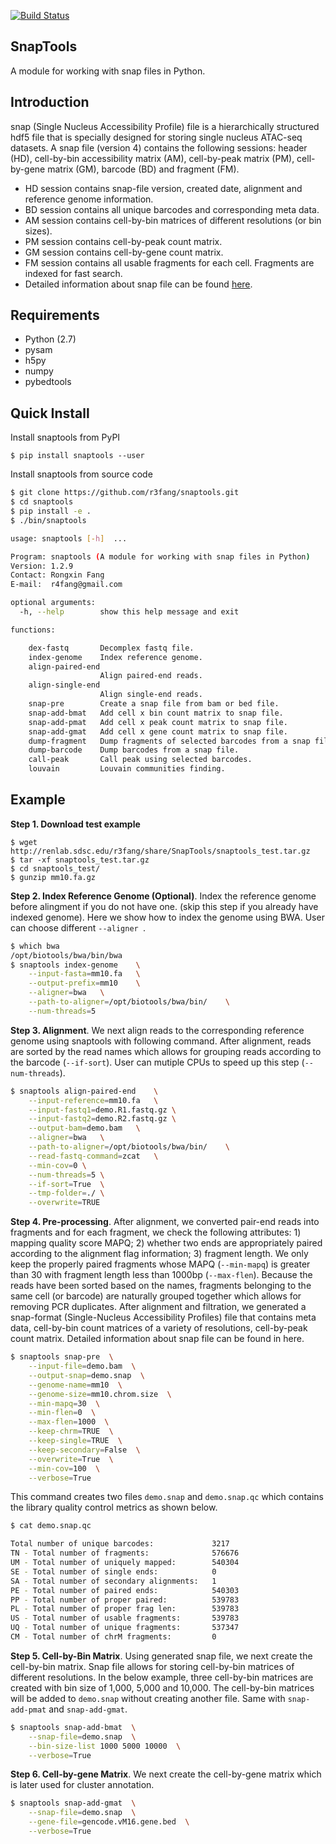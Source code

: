 [![Build Status](https://travis-ci.org/r3fang/SnapTools.svg?branch=master)](https://travis-ci.org/r3fang/SnapTools)

## SnapTools
A module for working with snap files in Python.

## Introduction
snap (Single Nucleus Accessibility Profile) file is a hierarchically structured hdf5 file that is specially designed for storing single nucleus ATAC-seq datasets. A snap file (version 4) contains the following sessions: header (HD), cell-by-bin accessibility matrix (AM), cell-by-peak matrix (PM), cell-by-gene matrix (GM), barcode (BD) and fragment (FM). 

* HD session contains snap-file version, created date, alignment and reference genome information. 
* BD session contains all unique barcodes and corresponding meta data. 
* AM session contains cell-by-bin matrices of different resolutions (or bin sizes). 
* PM session contains cell-by-peak count matrix. 
* GM session contains cell-by-gene count matrix. 
* FM session contains all usable fragments for each cell. Fragments are indexed for fast search. 
* Detailed information about snap file can be found [here](https://github.com/r3fang/SnapTools/blob/master/docs/snap_format.docx).

## Requirements 
* Python (2.7)
* pysam
* h5py
* numpy
* pybedtools

## Quick Install 
Install snaptools from PyPI

```
$ pip install snaptools --user
```

Install snaptools from source code

```bash
$ git clone https://github.com/r3fang/snaptools.git
$ cd snaptools
$ pip install -e .
$ ./bin/snaptools

usage: snaptools [-h]  ...

Program: snaptools (A module for working with snap files in Python)
Version: 1.2.9
Contact: Rongxin Fang
E-mail:  r4fang@gmail.com

optional arguments:
  -h, --help        show this help message and exit

functions:

    dex-fastq       Decomplex fastq file.
    index-genome    Index reference genome.
    align-paired-end
                    Align paired-end reads.
    align-single-end
                    Align single-end reads.
    snap-pre        Create a snap file from bam or bed file.
    snap-add-bmat   Add cell x bin count matrix to snap file.
    snap-add-pmat   Add cell x peak count matrix to snap file.
    snap-add-gmat   Add cell x gene count matrix to snap file.
    dump-fragment   Dump fragments of selected barcodes from a snap file.
    dump-barcode    Dump barcodes from a snap file.
    call-peak       Call peak using selected barcodes.
    louvain         Louvain communities finding.
```

## Example

**Step 1. Download test example**

```
$ wget http://renlab.sdsc.edu/r3fang/share/SnapTools/snaptools_test.tar.gz
$ tar -xf snaptools_test.tar.gz
$ cd snaptools_test/
$ gunzip mm10.fa.gz
```

**Step 2. Index Reference Genome (Optional)**. 
Index the reference genome before alingment if you do not have one. (skip this step if you already have indexed genome). Here we show how to index the genome using BWA. User can choose different `--aligner `. 

```bash
$ which bwa
/opt/biotools/bwa/bin/bwa
$ snaptools index-genome	\
	--input-fasta=mm10.fa	\
	--output-prefix=mm10	\
    --aligner=bwa	\
	--path-to-aligner=/opt/biotools/bwa/bin/	\
	--num-threads=5
```

**Step 3. Alignment**. 
We next align reads to the corresponding reference genome using snaptools with following command. After alignment, reads are sorted by the read names which allows for grouping reads according to the barcode (`--if-sort`). User can mutiple CPUs to speed up this step (`--num-threads`).

```bash
$ snaptools align-paired-end	\
	--input-reference=mm10.fa	\
	--input-fastq1=demo.R1.fastq.gz	\
	--input-fastq2=demo.R2.fastq.gz	\
	--output-bam=demo.bam	\
	--aligner=bwa	\
	--path-to-aligner=/opt/biotools/bwa/bin/	\
	--read-fastq-command=zcat	\
	--min-cov=0	\
	--num-threads=5	\
	--if-sort=True	\
	--tmp-folder=./	\
	--overwrite=TRUE                     
```

**Step 4. Pre-processing**. 
After alignment, we converted pair-end reads into fragments and for each fragment, we check the following attributes: 1) mapping quality score MAPQ; 2) whether two ends are appropriately paired according to the alignment flag information; 3) fragment length. We only keep the properly paired fragments whose MAPQ (`--min-mapq`) is greater than 30 with fragment length less than 1000bp (`--max-flen`). Because the reads have been sorted based on the names, fragments belonging to the same cell (or barcode) are naturally grouped together which allows for removing PCR duplicates. After alignment and filtration, we generated a snap-format (Single-Nucleus Accessibility Profiles) file that contains meta data, cell-by-bin count matrices of a variety of resolutions, cell-by-peak count matrix. Detailed information about snap file can be found in here. 

```bash
$ snaptools snap-pre  \
	--input-file=demo.bam  \
	--output-snap=demo.snap  \
	--genome-name=mm10  \
	--genome-size=mm10.chrom.size  \
	--min-mapq=30  \
	--min-flen=0  \
	--max-flen=1000  \
	--keep-chrm=TRUE  \
	--keep-single=TRUE  \
	--keep-secondary=False  \
	--overwrite=True  \
	--min-cov=100  \
	--verbose=True
```

This command creates two files `demo.snap` and `demo.snap.qc` which contains the library quality control metrics as shown below.

```bash
$ cat demo.snap.qc

Total number of unique barcodes:             3217
TN - Total number of fragments:              576676
UM - Total number of uniquely mapped:        540304
SE - Total number of single ends:            0
SA - Total number of secondary alignments:   1
PE - Total number of paired ends:            540303
PP - Total number of proper paired:          539783
PL - Total number of proper frag len:        539783
US - Total number of usable fragments:       539783
UQ - Total number of unique fragments:       537347
CM - Total number of chrM fragments:         0
```

**Step 5. Cell-by-Bin Matrix**. 
Using generated snap file, we next create the cell-by-bin matrix. Snap file allows for storing cell-by-bin matrices of different resolutions. In the below example, three cell-by-bin matrices are created with bin size of 1,000, 5,000 and 10,000. The cell-by-bin matrices will be added to `demo.snap` without creating another file. Same with `snap-add-pmat` and `snap-add-gmat`.

```bash
$ snaptools snap-add-bmat  \
	--snap-file=demo.snap  \
	--bin-size-list 1000 5000 10000  \
	--verbose=True
```

**Step 6. Cell-by-gene Matrix**. 
We next create the cell-by-gene matrix which is later used for cluster annotation.

```bash
$ snaptools snap-add-gmat  \
	--snap-file=demo.snap  \
	--gene-file=gencode.vM16.gene.bed  \
	--verbose=True
```
